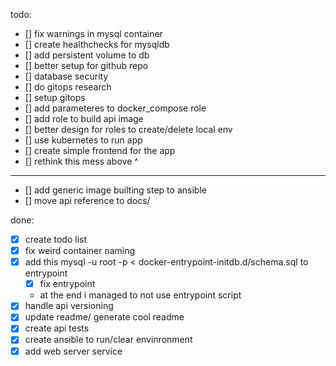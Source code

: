 todo:
- [] fix warnings in mysql container
- [] create healthchecks for mysqldb
- [] add persistent volume to db
- [] better setup for github repo
- [] database security
- [] do gitops research
- [] setup gitops
- [] add parameteres to docker_compose role
- [] add role to build api image
- [] better design for roles to create/delete local env
- [] use kubernetes to run app
- [] create simple frontend for the app
- [] rethink this mess above ^

---
- [] add generic image builting step to ansible
- [] move api reference to docs/

done:
- [x] create todo list
- [x] fix weird container naming
- [x] add this mysql -u root -p < docker-entrypoint-initdb.d/schema.sql to entrypoint
    - [x] fix entrypoint
    - at the end i managed to not use entrypoint script
- [x] handle api versioning
- [x] update readme/ generate cool readme
- [x] create api tests
- [x] create ansible to run/clear envinronment
- [x] add web server service